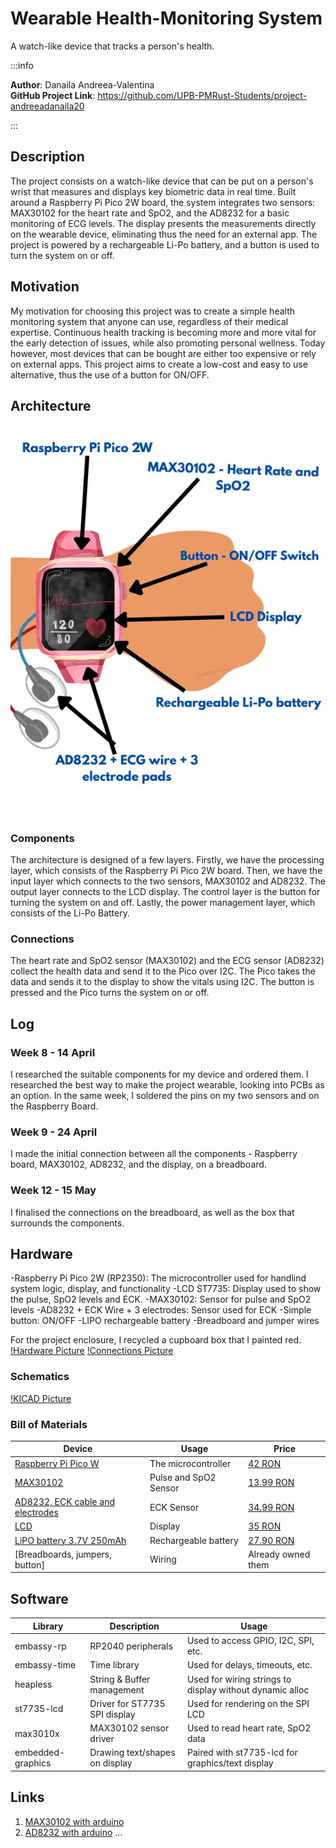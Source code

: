 # Wearable Health-Monitoring System
A watch-like device that tracks a person's health.

:::info 

**Author**: Danaila Andreea-Valentina \
**GitHub Project Link**: https://github.com/UPB-PMRust-Students/project-andreeadanaila20

:::

## Description

The project consists on a watch-like device that can be put on a person's wrist that measures and displays key biometric data in real time. Built around a Raspberry Pi Pico 2W board, the system integrates two sensors: MAX30102 for the heart rate and SpO2, and the AD8232 for a basic monitoring of ECG levels. The display presents the measurements directly on the wearable device, eliminating thus the need for an external app. The project is powered by a rechargeable Li-Po battery, and a button is used to turn the system on or off.

## Motivation

My motivation for choosing this project was to create a simple health monitoring system that anyone can use, regardless of their medical expertise. Continuous health tracking is becoming more and more vital for the early detection of issues, while also promoting personal wellness. Today however, most devices that can be bought are either too expensive or rely on external apps. This project aims to create a low-cost and easy to use alternative, thus the use of a button for ON/OFF. 

## Architecture 
![architecture](diagram_540x670-1.webp)
### Components 
The architecture is designed of a few layers. Firstly, we have the processing layer, which consists of the Raspberry Pi Pico 2W board. Then, we have the input layer which connects to the two sensors, MAX30102 and AD8232. The output layer connects to the LCD display. The control layer is the button for turning the system on and off. Lastly, the power management layer, which consists of the Li-Po Battery.

### Connections
The heart rate and SpO2 sensor (MAX30102) and the ECG sensor (AD8232) collect the health data and send it to the Pico over I2C.
The Pico takes the data and sends it to the display to show the vitals using I2C.
The button is pressed and the Pico turns the system on or off.

## Log

### Week 8 - 14 April
I researched the suitable components for my device and ordered them. I researched the best way to make the project wearable, looking into PCBs as an option. In the same week, I soldered the pins on my two sensors and on the Raspberry Board.

### Week 9 - 24 April
I made the initial connection between all the components - Raspberry board, MAX30102, AD8232, and the display, on a breadboard. 

### Week 12 - 15 May
I finalised the connections on the breadboard, as well as the box that surrounds the components.

## Hardware

-Raspberry Pi Pico 2W (RP2350): The microcontroller used for handlind system logic, display, and functionality
-LCD ST7735: Display used to show the pulse, SpO2 levels and ECK.
-MAX30102: Sensor for pulse and SpO2 levels
-AD8232 + ECK Wire + 3 electrodes: Sensor used for ECK
-Simple button: ON/OFF 
-LIPO rechargeable battery
-Breadboard and jumper wires

For the project enclosure, I recycled a cupboard box that I painted red.
[!Hardware Picture](hardware.webp)
[!Connections Picture](connections.webp)

### Schematics

[!KICAD Picture](kicad.webp)

### Bill of Materials

<!-- Fill out this table with all the hardware components that you might need.

The format is 
```
| [Device](link://to/device) | This is used ... | [price](link://to/store) |

```

-->

| Device | Usage | Price |
|--------|--------|-------|
| [Raspberry Pi Pico W](https://www.raspberrypi.com/documentation/microcontrollers/raspberry-pi-pico.html) | The microcontroller | [42 RON](https://www.optimusdigital.ro/en/raspberry-pi-boards/12394-raspberry-pi-pico-w.html) |
| [MAX30102](https://www.analog.com/media/en/technical-documentation/data-sheets/max30102.pdf) | Pulse and SpO2 Sensor | [13.99 RON](https://www.bitmi.ro/electronica/modul-senzor-pulsoximetru-max30102-10803.html?2pau=c18a6784a&2ptt=quicklink&2ptu=989f060e9&2pdlst=CjwKCAjw56DBBhAkEiwAaFsG-gOslTXvwF3MwF92Usl5F51eJF0b4_U_0tFbXzkZTmy6vWktrx3rGBoCny4QAvD_BwE&gad_source=1&gad_campaignid=20272504713&gclid=CjwKCAjw56DBBhAkEiwAaFsG-gOslTXvwF3MwF92Usl5F51eJF0b4_U_0tFbXzkZTmy6vWktrx3rGBoCny4QAvD_BwE)|
| [AD8232, ECK cable and electrodes](https://www.analog.com/media/en/technical-documentation/data-sheets/ad8232.pdf) | ECK Sensor | [34.99 RON](https://www.optimusdigital.ro/ro/senzori-altele/1347-modul-senzor-ecg-ad8232.html) |
| [LCD](https://www.displayfuture.com/Display/datasheet/controller/ST7735.pdf) | Display | [35 RON](https://emag.ro/display-tft-lcd-1-8-inch-128x160-spi-st7735s-arduino-emg204/pd) |
| [LiPO battery 3.7V 250mAh](https://en.wikipedia.org/wiki/Lithium_polymer_battery) |Rechargeable battery | [27.90 RON](https://emag.ro/acumulator-li-polymer-250mah-3-7v-502030-237/pd)
| [Breadboards, jumpers, button] | Wiring | Already owned them |

## Software

| Library | Description | Usage |
|---------|-------------|-------|
| embassy-rp | RP2040 peripherals | Used to access GPIO, I2C, SPI, etc. |
| embassy-time | Time library | Used for delays, timeouts, etc. |
| heapless | String & Buffer management | Used for wiring strings to display without dynamic alloc |
| st7735-lcd | Driver for ST7735 SPI display | Used for rendering on the SPI LCD |
| max3010x | MAX30102 sensor driver | Used to read heart rate, SpO2 data |
| embedded-graphics | Drawing text/shapes on display | Paired with st7735-lcd for graphics/text display |

## Links

<!-- Add a few links that inspired you and that you think you will use for your project -->

1. [MAX30102 with arduino](https://www.instructables.com/Guide-to-Using-MAX30102-Heart-Rate-and-Oxygen-Sens/)
2. [AD8232 with arduino](https://how2electronics.com/ecg-monitoring-with-ad8232-ecg-sensor-arduino/)
...
